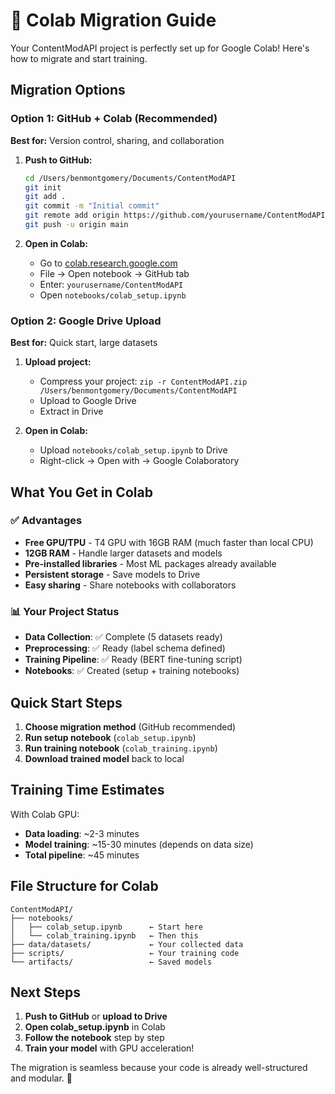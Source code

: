 # 🚀 Colab Migration Guide

Your ContentModAPI project is perfectly set up for Google Colab! Here's how to migrate and start training.

## Migration Options

### Option 1: GitHub + Colab (Recommended)
**Best for:** Version control, sharing, and collaboration

1. **Push to GitHub:**
   ```bash
   cd /Users/benmontgomery/Documents/ContentModAPI
   git init
   git add .
   git commit -m "Initial commit"
   git remote add origin https://github.com/yourusername/ContentModAPI.git
   git push -u origin main
   ```

2. **Open in Colab:**
   - Go to [colab.research.google.com](https://colab.research.google.com)
   - File → Open notebook → GitHub tab
   - Enter: `yourusername/ContentModAPI`
   - Open `notebooks/colab_setup.ipynb`

### Option 2: Google Drive Upload
**Best for:** Quick start, large datasets

1. **Upload project:**
   - Compress your project: `zip -r ContentModAPI.zip /Users/benmontgomery/Documents/ContentModAPI`
   - Upload to Google Drive
   - Extract in Drive

2. **Open in Colab:**
   - Upload `notebooks/colab_setup.ipynb` to Drive
   - Right-click → Open with → Google Colaboratory

## What You Get in Colab

### ✅ Advantages
- **Free GPU/TPU** - T4 GPU with 16GB RAM (much faster than local CPU)
- **12GB RAM** - Handle larger datasets and models
- **Pre-installed libraries** - Most ML packages already available
- **Persistent storage** - Save models to Drive
- **Easy sharing** - Share notebooks with collaborators

### 📊 Your Project Status
- **Data Collection**: ✅ Complete (5 datasets ready)
- **Preprocessing**: ✅ Ready (label schema defined)
- **Training Pipeline**: ✅ Ready (BERT fine-tuning script)
- **Notebooks**: ✅ Created (setup + training notebooks)

## Quick Start Steps

1. **Choose migration method** (GitHub recommended)
2. **Run setup notebook** (`colab_setup.ipynb`)
3. **Run training notebook** (`colab_training.ipynb`)
4. **Download trained model** back to local

## Training Time Estimates

With Colab GPU:
- **Data loading**: ~2-3 minutes
- **Model training**: ~15-30 minutes (depends on data size)
- **Total pipeline**: ~45 minutes

## File Structure for Colab

```
ContentModAPI/
├── notebooks/
│   ├── colab_setup.ipynb      ← Start here
│   └── colab_training.ipynb   ← Then this
├── data/datasets/             ← Your collected data
├── scripts/                   ← Your training code
└── artifacts/                 ← Saved models
```

## Next Steps

1. **Push to GitHub** or **upload to Drive**
2. **Open colab_setup.ipynb** in Colab
3. **Follow the notebook** step by step
4. **Train your model** with GPU acceleration!

The migration is seamless because your code is already well-structured and modular. 🎉
